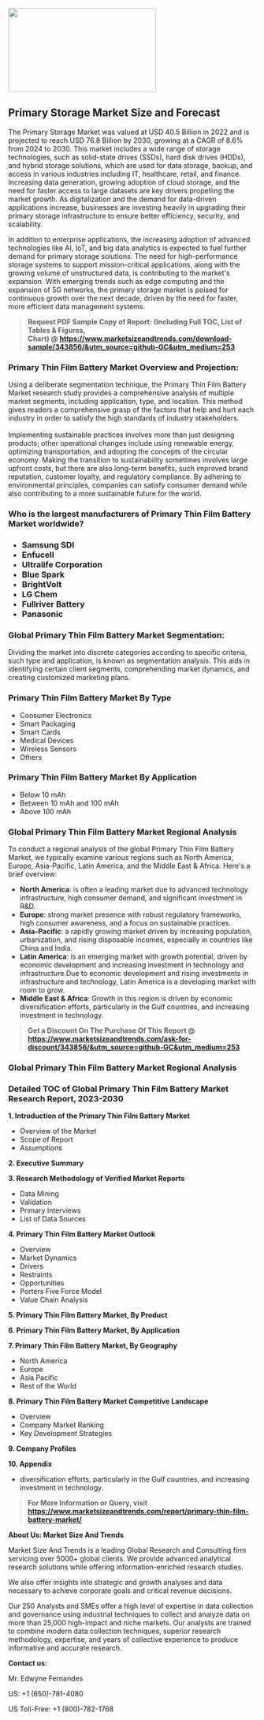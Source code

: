 <p><img class="alignnone size-medium wp-image-20088" src="https://ffe5etoiles.com/wp-content/uploads/2024/12/MST1-300x171.png" alt="" width="300" height="171" /></p><h2>Primary Storage Market Size and Forecast</h2><p>The Primary Storage Market was valued at USD 40.5 Billion in 2022 and is projected to reach USD 76.8 Billion by 2030, growing at a CAGR of 8.6% from 2024 to 2030. This market includes a wide range of storage technologies, such as solid-state drives (SSDs), hard disk drives (HDDs), and hybrid storage solutions, which are used for data storage, backup, and access in various industries including IT, healthcare, retail, and finance. Increasing data generation, growing adoption of cloud storage, and the need for faster access to large datasets are key drivers propelling the market growth. As digitalization and the demand for data-driven applications increase, businesses are investing heavily in upgrading their primary storage infrastructure to ensure better efficiency, security, and scalability.</p><p>In addition to enterprise applications, the increasing adoption of advanced technologies like AI, IoT, and big data analytics is expected to fuel further demand for primary storage solutions. The need for high-performance storage systems to support mission-critical applications, along with the growing volume of unstructured data, is contributing to the market's expansion. With emerging trends such as edge computing and the expansion of 5G networks, the primary storage market is poised for continuous growth over the next decade, driven by the need for faster, more efficient data management systems.</p></p><blockquote id="" class=""><strong>Request PDF Sample Copy of Report: (Including Full TOC, List of Tables &amp; Figures, Chart)&nbsp;@&nbsp;<strong><a href="https://www.marketsizeandtrends.com/download-sample/343856/&utm_source=github-GC&utm_medium=253" target="_blank">https://www.marketsizeandtrends.com/download-sample/343856/&utm_source=github-GC&utm_medium=253</a></strong></strong></blockquote><h3 id="" class="">Primary Thin Film Battery Market&nbsp;Overview and Projection:</h3><p id="" class="">Using a deliberate segmentation technique, the Primary Thin Film Battery Market research study provides a comprehensive analysis of multiple market segments, including application, type, and location. This method gives readers a comprehensive grasp of the factors that help and hurt each industry in order to satisfy the high standards of industry stakeholders. <br /> <br />Implementing sustainable practices involves more than just designing products; other operational changes include using renewable energy, optimizing transportation, and adopting the concepts of the circular economy. Making the transition to sustainability sometimes involves large upfront costs, but there are also long-term benefits, such improved brand reputation, customer loyalty, and regulatory compliance. By adhering to environmental principles, companies can satisfy consumer demand while also contributing to a more sustainable future for the world.</p><h3 id="" class="">Who is the largest manufacturers of&nbsp;Primary Thin Film Battery Market worldwide?</h3><h3 class=""><p><ul><li>Samsung SDI </li><li> Enfucell </li><li> Ultralife Corporation </li><li> Blue Spark </li><li> BrightVolt </li><li> LG Chem </li><li> Fullriver Battery </li><li> Panasonic</li></ul></p></h3><h3 id="" class="">Global&nbsp;Primary Thin Film Battery Market Segmentation:</h3><p id="" class="">Dividing the market into discrete categories according to specific criteria, such type and application, is known as segmentation analysis. This aids in identifying certain client segments, comprehending market dynamics, and creating customized marketing plans.</p><h3 id="" class="">Primary Thin Film Battery Market&nbsp;By Type</h3><p><p><ul><li>Consumer Electronics</li><li> Smart Packaging</li><li> Smart Cards</li><li> Medical Devices</li><li> Wireless Sensors</li><li> Others</p></li></ul></p></p><h3 id="" class="">Primary Thin Film Battery Market&nbsp;By Application</h3><p class=""><p><ul><li>Below 10 mAh</li><li> Between 10 mAh and 100 mAh</li><li> Above 100 mAh</li></ul></p></p><h3 id="" class="">Global Primary Thin Film Battery Market Regional Analysis</h3><p id="" class="">To conduct a regional analysis of the global Primary Thin Film Battery Market, we typically examine various regions such as North America, Europe, Asia-Pacific, Latin America, and the Middle East &amp; Africa. Here's a brief overview:</p><ul><li><strong>North America</strong>: is often a leading market due to advanced technology infrastructure, high consumer demand, and significant investment in R&amp;D.</li><li><strong>Europe</strong>: strong market presence with robust regulatory frameworks, high consumer awareness, and a focus on sustainable practices.</li><li><strong>Asia-Pacific</strong>: a rapidly growing market driven by increasing population, urbanization, and rising disposable incomes, especially in countries like China and India.</li><li><strong>Latin America</strong>: is an emerging market with growth potential, driven by economic development and increasing investment in technology and infrastructure.Due to economic development and rising investments in infrastructure and technology, Latin America is a developing market with room to grow.</li><li><strong>Middle East &amp; Africa</strong>: Growth in this region is driven by economic diversification efforts, particularly in the Gulf countries, and increasing investment in technology.</li></ul><blockquote id="" class=""><strong>Get a Discount On The Purchase Of This Report @ <strong><a href="https://www.marketsizeandtrends.com/ask-for-discount/343856/&utm_source=github-GC&utm_medium=253" target="_blank">https://www.marketsizeandtrends.com/ask-for-discount/343856/&utm_source=github-GC&utm_medium=253</a></strong></strong></blockquote><h3 id="" class="">Global Primary Thin Film Battery Market Regional Analysis</h3><h3 id="" class="">Detailed TOC of Global Primary Thin Film Battery Market Research Report, 2023-2030</h3><p id="" class=""><strong>1. Introduction of the Primary Thin Film Battery Market</strong></p><ul><li>Overview of the Market</li><li>Scope of Report</li><li>Assumptions</li></ul><p id="" class=""><strong>2. Executive Summary</strong></p><p id="" class=""><strong>3. Research Methodology of Verified Market Reports</strong></p><ul><li>Data Mining</li><li>Validation</li><li>Primary Interviews</li><li>List of Data Sources</li></ul><p id="" class=""><strong>4. Primary Thin Film Battery Market Outlook</strong></p><ul><li>Overview</li><li>Market Dynamics</li><li>Drivers</li><li>Restraints</li><li>Opportunities</li><li>Porters Five Force Model</li><li>Value Chain Analysis</li></ul><p id="" class=""><strong>5. Primary Thin Film Battery Market, By Product</strong></p><p id="" class=""><strong>6. Primary Thin Film Battery Market, By Application</strong></p><p id="" class=""><strong>7. Primary Thin Film Battery Market, By Geography</strong></p><ul><li>North America</li><li>Europe</li><li>Asia Pacific</li><li>Rest of the World</li></ul><p id="" class=""><strong>8. Primary Thin Film Battery Market Competitive Landscape</strong></p><ul><li>Overview</li><li>Company Market Ranking</li><li>Key Development Strategies</li></ul><p id="" class=""><strong>9. Company Profiles</strong></p><p id="" class=""><strong>10. Appendix</strong></p><ul><li>diversification efforts, particularly in the Gulf countries, and increasing investment in technology.</li></ul><blockquote id="" class=""><strong>For More Information or Query, visit <strong><strong><a href="https://www.marketsizeandtrends.com/report/primary-thin-film-battery-market/" target="_blank">https://www.marketsizeandtrends.com/report/primary-thin-film-battery-market/</a></strong></strong></strong></blockquote><p id="" class=""><strong>About Us: Market Size And Trends</strong></p><p id="" class="">Market Size And Trends is a leading Global Research and Consulting firm servicing over 5000+ global clients. We provide advanced analytical research solutions while offering information-enriched research studies.</p><p id="" class="">We also offer insights into strategic and growth analyses and data necessary to achieve corporate goals and critical revenue decisions.</p><p id="" class="">Our 250 Analysts and SMEs offer a high level of expertise in data collection and governance using industrial techniques to collect and analyze data on more than 25,000 high-impact and niche markets. Our analysts are trained to combine modern data collection techniques, superior research methodology, expertise, and years of collective experience to produce informative and accurate research.</p><p id="" class=""><strong>Contact us:</strong></p><p id="" class="">Mr. Edwyne Fernandes</p><p id="" class="">US: +1 (650)-781-4080</p><p id="" class="">US Toll-Free: +1 (800)-782-1768</p>
